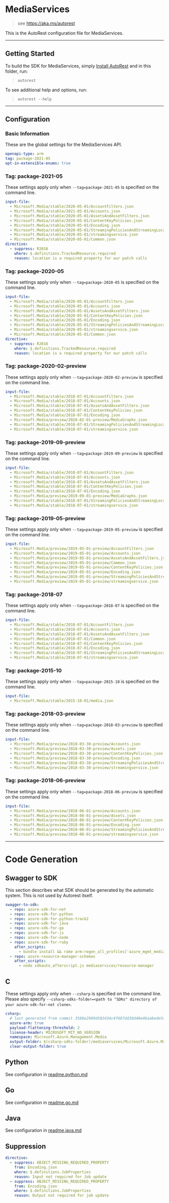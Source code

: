 # MediaServices

> see https://aka.ms/autorest

This is the AutoRest configuration file for MediaServices.

---

## Getting Started

To build the SDK for MediaServices, simply [Install AutoRest](https://aka.ms/autorest/install) and in this folder, run:

> `autorest`

To see additional help and options, run:

> `autorest --help`

---

## Configuration

### Basic Information

These are the global settings for the MediaServices API.

```yaml
openapi-type: arm
tag: package-2021-05
opt-in-extensible-enums: true
```

### Tag: package-2021-05

These settings apply only when `--tag=package-2021-05` is specified on the command line.

```yaml $(tag) == 'package-2021-05'
input-file:
  - Microsoft.Media/stable/2020-05-01/AccountFilters.json
  - Microsoft.Media/stable/2021-05-01/Accounts.json
  - Microsoft.Media/stable/2020-05-01/AssetsAndAssetFilters.json
  - Microsoft.Media/stable/2020-05-01/ContentKeyPolicies.json
  - Microsoft.Media/stable/2020-05-01/Encoding.json
  - Microsoft.Media/stable/2020-05-01/StreamingPoliciesAndStreamingLocators.json
  - Microsoft.Media/stable/2020-05-01/streamingservice.json
  - Microsoft.Media/stable/2020-05-01/Common.json
directive:
  - suppress: R2016
    where: $.definitions.TrackedResource.required
    reason: location is a required property for our patch calls
```

### Tag: package-2020-05

These settings apply only when `--tag=package-2020-05` is specified on the command line.

```yaml $(tag) == 'package-2020-05'
input-file:
  - Microsoft.Media/stable/2020-05-01/AccountFilters.json
  - Microsoft.Media/stable/2020-05-01/Accounts.json
  - Microsoft.Media/stable/2020-05-01/AssetsAndAssetFilters.json
  - Microsoft.Media/stable/2020-05-01/ContentKeyPolicies.json
  - Microsoft.Media/stable/2020-05-01/Encoding.json
  - Microsoft.Media/stable/2020-05-01/StreamingPoliciesAndStreamingLocators.json
  - Microsoft.Media/stable/2020-05-01/streamingservice.json
  - Microsoft.Media/stable/2020-05-01/Common.json
directive:
  - suppress: R2016
    where: $.definitions.TrackedResource.required
    reason: location is a required property for our patch calls
```

### Tag: package-2020-02-preview

These settings apply only when `--tag=package-2020-02-preview` is specified on the command line.

```yaml $(tag) == 'package-2020-02-preview'
input-file:
  - Microsoft.Media/stable/2018-07-01/AccountFilters.json
  - Microsoft.Media/stable/2018-07-01/Accounts.json
  - Microsoft.Media/stable/2018-07-01/AssetsAndAssetFilters.json
  - Microsoft.Media/stable/2018-07-01/ContentKeyPolicies.json
  - Microsoft.Media/stable/2018-07-01/Encoding.json
  - Microsoft.Media/preview/2020-02-01-preview/MediaGraphs.json
  - Microsoft.Media/stable/2018-07-01/StreamingPoliciesAndStreamingLocators.json
  - Microsoft.Media/stable/2018-07-01/streamingservice.json
```

### Tag: package-2019-09-preview

These settings apply only when `--tag=package-2019-09-preview` is specified on the command line.

```yaml $(tag) == 'package-2019-09-preview'
input-file:
  - Microsoft.Media/stable/2018-07-01/AccountFilters.json
  - Microsoft.Media/stable/2018-07-01/Accounts.json
  - Microsoft.Media/stable/2018-07-01/AssetsAndAssetFilters.json
  - Microsoft.Media/stable/2018-07-01/ContentKeyPolicies.json
  - Microsoft.Media/stable/2018-07-01/Encoding.json
  - Microsoft.Media/preview/2019-09-01-preview/MediaGraphs.json
  - Microsoft.Media/stable/2018-07-01/StreamingPoliciesAndStreamingLocators.json
  - Microsoft.Media/stable/2018-07-01/streamingservice.json
```

### Tag: package-2019-05-preview

These settings apply only when `--tag=package-2019-05-preview` is specified on the command line.

```yaml $(tag) == 'package-2019-05-preview'
input-file:
  - Microsoft.Media/preview/2019-05-01-preview/AccountFilters.json
  - Microsoft.Media/preview/2019-05-01-preview/Accounts.json
  - Microsoft.Media/preview/2019-05-01-preview/AssetsAndAssetFilters.json
  - Microsoft.Media/preview/2019-05-01-preview/Common.json
  - Microsoft.Media/preview/2019-05-01-preview/ContentKeyPolicies.json
  - Microsoft.Media/preview/2019-05-01-preview/Encoding.json
  - Microsoft.Media/preview/2019-05-01-preview/StreamingPoliciesAndStreamingLocators.json
  - Microsoft.Media/preview/2019-05-01-preview/streamingservice.json
```

### Tag: package-2018-07

These settings apply only when `--tag=package-2018-07` is specified on the command line.

```yaml $(tag) == 'package-2018-07'
input-file:
  - Microsoft.Media/stable/2018-07-01/AccountFilters.json
  - Microsoft.Media/stable/2018-07-01/Accounts.json
  - Microsoft.Media/stable/2018-07-01/AssetsAndAssetFilters.json
  - Microsoft.Media/stable/2018-07-01/Common.json
  - Microsoft.Media/stable/2018-07-01/ContentKeyPolicies.json
  - Microsoft.Media/stable/2018-07-01/Encoding.json
  - Microsoft.Media/stable/2018-07-01/StreamingPoliciesAndStreamingLocators.json
  - Microsoft.Media/stable/2018-07-01/streamingservice.json
```

### Tag: package-2015-10

These settings apply only when `--tag=package-2015-10` is specified on the command line.

```yaml $(tag) == 'package-2015-10'
input-file:
  - Microsoft.Media/stable/2015-10-01/media.json
```

### Tag: package-2018-03-preview

These settings apply only when `--tag=package-2018-03-preview` is specified on the command line.

```yaml $(tag) == 'package-2018-03-preview'
input-file:
  - Microsoft.Media/preview/2018-03-30-preview/Accounts.json
  - Microsoft.Media/preview/2018-03-30-preview/Assets.json
  - Microsoft.Media/preview/2018-03-30-preview/ContentKeyPolicies.json
  - Microsoft.Media/preview/2018-03-30-preview/Encoding.json
  - Microsoft.Media/preview/2018-03-30-preview/StreamingPoliciesAndStreamingLocators.json
  - Microsoft.Media/preview/2018-03-30-preview/streamingservice.json
```

### Tag: package-2018-06-preview

These settings apply only when `--tag=package-2018-06-preview` is specified on the command line.

```yaml $(tag) == 'package-2018-06-preview'
input-file:
  - Microsoft.Media/preview/2018-06-01-preview/Accounts.json
  - Microsoft.Media/preview/2018-06-01-preview/Assets.json
  - Microsoft.Media/preview/2018-06-01-preview/ContentKeyPolicies.json
  - Microsoft.Media/preview/2018-06-01-preview/Encoding.json
  - Microsoft.Media/preview/2018-06-01-preview/StreamingPoliciesAndStreamingLocators.json
  - Microsoft.Media/preview/2018-06-01-preview/streamingservice.json
```

---

# Code Generation

## Swagger to SDK

This section describes what SDK should be generated by the automatic system.
This is not used by Autorest itself.

```yaml $(swagger-to-sdk)
swagger-to-sdk:
  - repo: azure-sdk-for-net
  - repo: azure-sdk-for-python
  - repo: azure-sdk-for-python-track2
  - repo: azure-sdk-for-java
  - repo: azure-sdk-for-go
  - repo: azure-sdk-for-js
  - repo: azure-sdk-for-node
  - repo: azure-sdk-for-ruby
    after_scripts:
      - bundle install && rake arm:regen_all_profiles['azure_mgmt_media_services']
  - repo: azure-resource-manager-schemas
    after_scripts:
      - node sdkauto_afterscript.js mediaservices/resource-manager
```

## C

These settings apply only when `--csharp` is specified on the command line.
Please also specify `--csharp-sdks-folder=<path to "SDKs" directory of your azure-sdk-for-net clone>`.

```yaml $(csharp)
csharp:
  # last generated from commit 3586e2989d502434c4f607dd38d40e46aabede5c
  azure-arm: true
  payload-flattening-threshold: 2
  license-header: MICROSOFT_MIT_NO_VERSION
  namespace: Microsoft.Azure.Management.Media
  output-folder: $(csharp-sdks-folder)/mediaservices/Microsoft.Azure.Management.Media/src/Generated
  clear-output-folder: true
```

## Python

See configuration in [readme.python.md](./readme.python.md)

## Go

See configuration in [readme.go.md](./readme.go.md)

## Java

See configuration in [readme.java.md](./readme.java.md)

## Suppression

```yaml
directive:
  - suppress: OBJECT_MISSING_REQUIRED_PROPERTY
    from: Encoding.json
    where: $.definitions.JobProperties
    reason: Input not required for Job update
  - suppress: OBJECT_MISSING_REQUIRED_PROPERTY
    from: Encoding.json
    where: $.definitions.JobProperties
    reason: Output not required for job update
```

